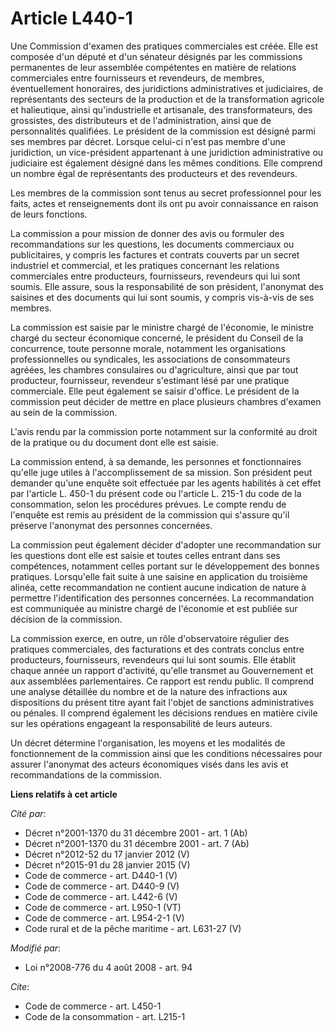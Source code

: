 # Article L440-1

Une Commission d'examen des pratiques commerciales est créée. Elle est composée d'un député et d'un sénateur désignés par les
commissions permanentes de leur assemblée compétentes en matière de relations commerciales entre fournisseurs et revendeurs,
de membres, éventuellement honoraires, des juridictions administratives et judiciaires, de représentants des secteurs de la
production et de la transformation agricole et halieutique, ainsi qu'industrielle et artisanale, des transformateurs, des
grossistes, des distributeurs et de l'administration, ainsi que de personnalités qualifiées. Le président de la commission
est désigné parmi ses membres par décret. Lorsque celui-ci n'est pas membre d'une juridiction, un vice-président appartenant
à une juridiction administrative ou judiciaire est également désigné dans les mêmes conditions. Elle comprend un nombre égal
de représentants des producteurs et des revendeurs. 

Les membres de la commission sont tenus au secret professionnel pour les faits, actes et renseignements dont ils ont pu avoir
connaissance en raison de leurs fonctions. 

La commission a pour mission de donner des avis ou formuler des recommandations sur les questions, les documents commerciaux
ou publicitaires, y compris les factures et contrats couverts par un secret industriel et commercial, et les pratiques
concernant les relations commerciales entre producteurs, fournisseurs, revendeurs qui lui sont soumis. Elle assure, sous la
responsabilité de son président, l'anonymat des saisines et des documents qui lui sont soumis, y compris vis-à-vis de ses
membres. 

La commission est saisie par le ministre chargé de l'économie, le ministre chargé du secteur économique concerné, le
président du Conseil de la concurrence, toute personne morale, notamment les organisations professionnelles ou syndicales,
les associations de consommateurs agréées, les chambres consulaires ou d'agriculture, ainsi que par tout producteur,
fournisseur, revendeur s'estimant lésé par une pratique commerciale. Elle peut également se saisir d'office. Le président de
la commission peut décider de mettre en place plusieurs chambres d'examen au sein de la commission.

L'avis rendu par la commission porte notamment sur la conformité au droit de la pratique ou du document dont elle est
saisie. 

La commission entend, à sa demande, les personnes et fonctionnaires qu'elle juge utiles à l'accomplissement de sa mission.
Son président peut demander qu'une enquête soit effectuée par les agents habilités à cet effet par l'article L. 450-1 du
présent code ou l'article L. 215-1 du code de la consommation, selon les procédures prévues. Le compte rendu de l'enquête est
remis au président de la commission qui s'assure qu'il préserve l'anonymat des personnes concernées. 

La commission peut également décider d'adopter une recommandation sur les questions dont elle est saisie et toutes celles
entrant dans ses compétences, notamment celles portant sur le développement des bonnes pratiques. Lorsqu'elle fait suite à
une saisine en application du troisième alinéa, cette recommandation ne contient aucune indication de nature à permettre
l'identification des personnes concernées. La recommandation est communiquée au ministre chargé de l'économie et est publiée
sur décision de la commission. 

La commission exerce, en outre, un rôle d'observatoire régulier des pratiques commerciales, des facturations et des contrats
conclus entre producteurs, fournisseurs, revendeurs qui lui sont soumis. Elle établit chaque année un rapport d'activité,
qu'elle transmet au Gouvernement et aux assemblées parlementaires. Ce rapport est rendu public. Il comprend une analyse
détaillée du nombre et de la nature des infractions aux dispositions du présent titre ayant fait l'objet de sanctions
administratives ou pénales. Il comprend également les décisions rendues en matière civile sur les opérations engageant la
responsabilité de leurs auteurs. 

Un décret détermine l'organisation, les moyens et les modalités de fonctionnement de la commission ainsi que les conditions
nécessaires pour assurer l'anonymat des acteurs économiques visés dans les avis et recommandations de la commission.

**Liens relatifs à cet article**

_Cité par_:

  - Décret n°2001-1370 du 31 décembre 2001 - art. 1 (Ab)
  - Décret n°2001-1370 du 31 décembre 2001 - art. 7 (Ab)
  - Décret n°2012-52 du 17 janvier 2012 (V)
  - Décret n°2015-91 du 28 janvier 2015 (V)
  - Code de commerce - art. D440-1 (V)
  - Code de commerce - art. D440-9 (V)
  - Code de commerce - art. L442-6 (V)
  - Code de commerce - art. L950-1 (VT)
  - Code de commerce - art. L954-2-1 (V)
  - Code rural et de la pêche maritime - art. L631-27 (V)

_Modifié par_:

  - Loi n°2008-776 du 4 août 2008 - art. 94

_Cite_:

  - Code de commerce - art. L450-1
  - Code de la consommation - art. L215-1
